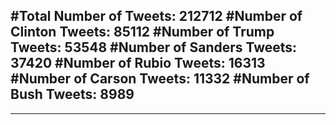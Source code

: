 #Total Number of Tweets: 212712 
#Number of Clinton Tweets: 85112
#Number of Trump Tweets: 53548
#Number of Sanders Tweets: 37420
#Number of Rubio Tweets: 16313
#Number of Carson Tweets: 11332
#Number of Bush Tweets: 8989
---
---
